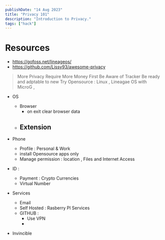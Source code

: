 ```yaml
---
publishDate: "14 Aug 2023"
title: "Privacy 101"
description: "Introduction to Privacy."
tags: ["hack"]
---
```


# Resources
- https://gofoss.net/lineageos/
- https://github.com/Lissy93/awesome-privacy



> More Privacy Require More Money 
> First Be Aware of Tracker 
> Be ready and adptable to new
> Try Opensource : Linux , Lineagae OS with MicroG ,  


- OS
	- Browser
		- on exit clear browser data
	- Extension
		- 
- Phone
	- Profile : Personal & Work
	- install Opensource apps only 
	- Manage permission : location , Files and Internet Access 

- ID :
	- Payment : Crypto Currencies 
	- Virtual Number
- Services
	- Email
	- Self Hosted : Rasberry PI Services
	- GITHUB : 
		- Use VPN
		-  

- Invincible